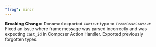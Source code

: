 ```yaml
---
"frog": minor
---
```


**Breaking Change:** Renamed exported `Context` type to `FrameBaseContext`
Fixed an issue where frame message was parsed incorrectly and was expecting `cast_id` in Composer Action Handler.
Exported previously forgotten types.
